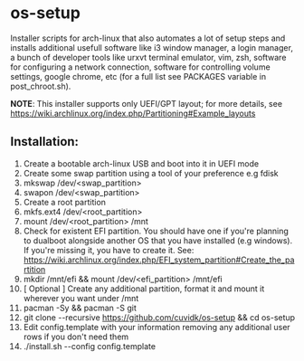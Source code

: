 # os-setup

Installer scripts for arch-linux that also automates a lot of setup steps and installs additional usefull software like i3 window manager, a login manager, a bunch of developer tools like urxvt terminal emulator, vim, zsh, software for configuring a network connection, software for controlling volume settings, google chrome, etc (for a full list see PACKAGES variable in post_chroot.sh).

**NOTE**: This installer supports only UEFI/GPT layout; for more details, see https://wiki.archlinux.org/index.php/Partitioning#Example_layouts

## Installation:

1. Create a bootable arch-linux USB and boot into it in UEFI mode
2. Create some swap partition using a tool of your preference e.g fdisk
3. mkswap /dev/<swap_partition>
4. swapon /dev/<swap_partition>
5. Create a root partition
6. mkfs.ext4 /dev/<root_partition>
7. mount /dev/<root_partition> /mnt
8. Check for existent EFI partition. You should have one if you're planning to dualboot alongside another OS that you have installed (e.g windows). If you're missing it, you have to create it. See: https://wiki.archlinux.org/index.php/EFI_system_partition#Create_the_partition
9. mkdir /mnt/efi && mount /dev/<efi_partition>  /mnt/efi
10. [ Optional ] Create any additional partition, format it and mount it wherever you want under /mnt
11. pacman -Sy && pacman -S git
12. git clone --recursive https://github.com/cuvidk/os-setup && cd os-setup
13. Edit config.template with your information removing any additional user rows if you don't need them
14. ./install.sh --config config.template

